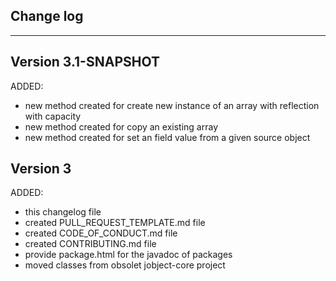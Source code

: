 ## Change log
----------------------

Version 3.1-SNAPSHOT
-------------

ADDED:
 
- new method created for create new instance of an array with reflection with capacity
- new method created for copy an existing array 
- new method created for set an field value from a given source object

Version 3
-------------

ADDED:
 
- this changelog file
- created PULL_REQUEST_TEMPLATE.md file
- created CODE_OF_CONDUCT.md file
- created CONTRIBUTING.md file
- provide package.html for the javadoc of packages
- moved classes from obsolet jobject-core project


